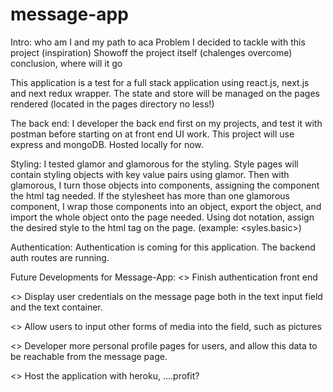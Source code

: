 # message-app

  Intro: who am I and my path to aca
  Problem I decided to tackle with this project (inspiration)
  Showoff the project itself (chalenges overcome)
  conclusion, where will it go



  This application is a test for a full stack application using react.js, next.js
 and next redux wrapper. The state and store will be managed on the pages
 rendered (located in the pages directory no less!)

 The back end:
  I developer the back end first on my projects, and test it with postman before
 starting on at front end UI work. This project will use express and mongoDB.
 Hosted locally for now.

 Styling:
  I tested glamor and glamorous for the styling. Style pages will contain
 styling objects with key value pairs using glamor. Then with glamorous, I
 turn those objects into components, assigning the component the
 html tag needed. If the stylesheet has more than one glamorous component, I
 wrap those components into an object, export the object, and import the whole
 object onto the page needed. Using dot notation, assign the desired style to the
 html tag on the page. (example: <syles.basic>)

 Authentication:
   Authentication is coming for this application. The backend auth routes are running.

Future Developments for Message-App:
  <> Finish authentication front end

  <> Display user credentials on the message page both in the text input field and
     the text container.

  <> Allow users to input other forms of media into the field, such as pictures

  <> Developer more personal profile pages for users, and allow this data to be
     reachable from the message page.

  <> Host the application with heroku, ....profit?
